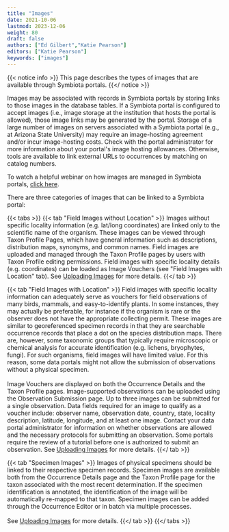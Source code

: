 ```yaml
---
title: "Images"
date: 2021-10-06
lastmod: 2023-12-06
weight: 80
draft: false
authors: ["Ed Gilbert","Katie Pearson"]
editors: ["Katie Pearson"]
keywords: ["images"]
---
```


{{< notice info >}}
  This page describes the types of images that are available through Symbiota portals.
{{</ notice >}}

Images may be associated with records in Symbiota portals by storing links to those images in the database tables. If a Symbiota portal is configured to accept images (i.e., image storage at the institution that hosts the portal is allowed), those image links may be generated by the portal. Storage of a large number of images on servers associated with a Symbiota portal (e.g., at Arizona State University) may require an image-hosting agreement and/or incur image-hosting costs. Check with the portal administrator for more information about your portal's image hosting allowances. Otherwise, tools are available to link external URLs to occurrences by matching on catalog numbers.

To watch a helpful webinar on how images are managed in Symbiota portals, <a href=https://youtu.be/v2bcx4oKDVI target=_blank>click here</a>.

There are three categories of images that can be linked to a Symbiota portal:

{{< tabs >}}
  {{< tab "Field Images without Location" >}}
   Images without specific locality information (e.g. lat/long coordinates) are linked only to the scientific name of the organism. These images can be viewed through Taxon Profile Pages, which have general information such as descriptions, distribution maps, synonyms, and common names. Field images are uploaded and managed through the Taxon Profile pages by users with Taxon Profile editing permissions. Field images with specific locality details (e.g. coordinates) can be loaded as Image Vouchers (see "Field Images with Location" tab). See <a href=https://biokic.github.io/symbiota-docs/editor/images/upload/>Uploading Images</a> for more details.
  {{</ tab >}}

  {{< tab "Field Images with Location" >}}
  Field images with specific locality information can adequately serve as vouchers for field observations of many birds, mammals, and easy-to-identify plants. In some instances, they may actually be preferable, for instance if the organism is rare or the observer does not have the appropriate collecting permit. These images are similar to georeferenced specimen records in that they are searchable occurrence records that place a dot on the species distribution maps. There are, however, some taxonomic groups that typically require microscopic or chemical analysis for accurate identification (e.g. lichens, bryophytes, fungi). For such organisms, field images will have limited value. For this reason, some data portals might not allow the submission of observations without a physical specimen.
  <br><br>
  Image Vouchers are displayed on both the Occurrence Details and the Taxon Profile pages. Image-supported observations can be uploaded using the Observation Submission page. Up to three images can be submitted for a single observation. Data fields required for an image to qualify as a voucher include: observer name, observation date, country, state, locality description, latitude, longitude, and at least one image. Contact your data portal administrator for information on whether observations are allowed and the necessary protocols for submitting an observation. Some portals require the review of a tutorial before one is authorized to submit an observation.
  See <a href=https://biokic.github.io/symbiota-docs/editor/images/upload/>Uploading Images</a> for more details.
  {{</ tab >}}

  {{< tab "Specimen Images" >}}
  Images of physical specimens should be linked to their respective specimen records. Specimen images are available both from the Occurrence Details page and the Taxon Profile page for the taxon associated with the most recent determination. If the specimen identification is annotated, the identification of the image will be automatically re-mapped to that taxon. Specimen images can be added through the Occurrence Editor or in batch via multiple processes.
  <br><br>
  See <a href=https://biokic.github.io/symbiota-docs/editor/images/upload/>Uploading Images</a> for more details.
  {{</ tab >}}
{{</ tabs >}}
